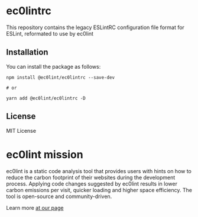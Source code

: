 # ec0lintrc

This repository contains the legacy ESLintRC configuration file format for ESLint, reformated to use by ec0lint

## Installation

You can install the package as follows:

```
npm install @ec0lint/ec0lintrc --save-dev

# or

yarn add @ec0lint/ec0lintrc -D
```

## License

MIT License

# ec0lint mission

ec0lint is a static code analysis tool that provides users with hints on how to reduce the carbon footprint of their websites during the development process. Applying code changes suggested by ec0lint results in lower carbon emissions per visit, quicker loading and higher space efficiency. The tool is open-source and community-driven.

Learn more [at our page](https://ec0lint.com)

